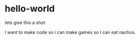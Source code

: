 hello-world
===========

lets give this a shot

I want to make code so i can make games so I can eat nachos.
